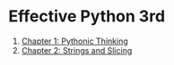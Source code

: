 # Effective Python 3rd

1. [Chapter 1: Pythonic Thinking](Chapter-1-Pythonic-Thinking/Chapter-1-Introduction.md)
2. [Chapter 2: Strings and Slicing](Chapter-2-Strings-and-Slicing/Chapter-2-Instroduction.md)
